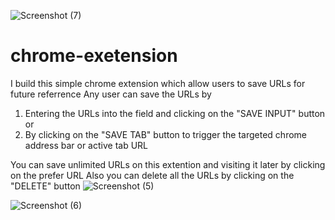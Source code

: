 ![Screenshot (7)](https://github.com/owusuprince21/chrome-exetension/assets/100538882/2645b93b-4ccf-4adf-9403-b9e789eec5b8)
# chrome-exetension
 I build this simple chrome extension which allow users to save URLs for future referrence
 Any user can save the URLs by
 1. Entering the URLs into the field and clicking on the "SAVE INPUT" button or
 2. By clicking on the "SAVE TAB" button to trigger the targeted chrome address bar or active tab URL


You can save unlimited URLs on this extention and visiting it later by clicking on the prefer URL
Also you can delete all the URLs by clicking on the "DELETE" button 
![Screenshot (5)](https://github.com/owusuprince21/chrome-exetension/assets/100538882/9810631a-90c9-48f5-9b14-66073128909d)

![Screenshot (6)](https://github.com/owusuprince21/chrome-exetension/assets/100538882/2f38e04f-a1cd-4b55-9219-cc76818fbf6b)


